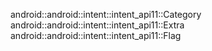android::android::intent::intent_api11::Category
android::android::intent::intent_api11::Extra
android::android::intent::intent_api11::Flag